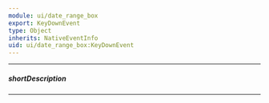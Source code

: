 ```yaml
---
module: ui/date_range_box
export: KeyDownEvent
type: Object
inherits: NativeEventInfo
uid: ui/date_range_box:KeyDownEvent
---
```

---
##### shortDescription
<!-- Description goes here -->

---
<!-- Description goes here -->
